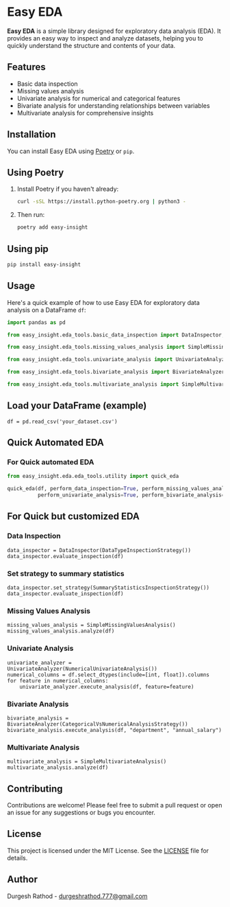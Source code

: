 
# Easy EDA

**Easy EDA** is a simple library designed for exploratory data analysis (EDA). It provides an easy way to inspect and analyze datasets, helping you to quickly understand the structure and contents of your data.

## Features

- Basic data inspection
- Missing values analysis
- Univariate analysis for numerical and categorical features
- Bivariate analysis for understanding relationships between variables
- Multivariate analysis for comprehensive insights

## Installation

You can install Easy EDA using [Poetry](https://python-poetry.org/) or `pip`. 

## Using Poetry

1. Install Poetry if you haven't already:

   ```bash
   curl -sSL https://install.python-poetry.org | python3 -
   ```

2. Then run:

   ```bash
   poetry add easy-insight
   ```

## Using pip

```bash
pip install easy-insight
```

## Usage

Here's a quick example of how to use Easy EDA for exploratory data analysis on a DataFrame `df`:

```python
import pandas as pd

from easy_insight.eda_tools.basic_data_inspection import DataInspector, DataTypeInspectionStrategy, SummaryStatisticsInspectionStrategy

from easy_insight.eda_tools.missing_values_analysis import SimpleMissingValuesAnalysis

from easy_insight.eda_tools.univariate_analysis import UnivariateAnalyzer, NumericalUnivariateAnalysis, CategoricalUnivariateAnalysis

from easy_insight.eda_tools.bivariate_analysis import BivariateAnalyzer, NumericalVsNumericalAnalysisStrategy, CategoricalVsNumericalAnalysisStrategy

from easy_insight.eda_tools.multivariate_analysis import SimpleMultivariateAnalysis
```

## Load your DataFrame (example)
```
df = pd.read_csv('your_dataset.csv')
```
## Quick Automated EDA


### For Quick automated EDA

```python
from easy_insight.eda.eda_tools.utility import quick_eda

quick_eda(df, perform_data_inspection=True, perform_missing_values_analysis=True,
          perform_univariate_analysis=True, perform_bivariate_analysis=True, perform_multivariate_analysis=True)
```
## For Quick but customized EDA

### Data Inspection
```
data_inspector = DataInspector(DataTypeInspectionStrategy())
data_inspector.evaluate_inspection(df)
```

### Set strategy to summary statistics

```
data_inspector.set_strategy(SummaryStatisticsInspectionStrategy())
data_inspector.evaluate_inspection(df)
```

### Missing Values Analysis

```
missing_values_analysis = SimpleMissingValuesAnalysis()
missing_values_analysis.analyze(df)
```

### Univariate Analysis
```
univariate_analyzer = UnivariateAnalyzer(NumericalUnivariateAnalysis())
numerical_columns = df.select_dtypes(include=[int, float]).columns
for feature in numerical_columns:
    univariate_analyzer.execute_analysis(df, feature=feature)
```

### Bivariate Analysis
```
bivariate_analysis = BivariateAnalyzer(CategoricalVsNumericalAnalysisStrategy())
bivariate_analysis.execute_analysis(df, "department", "annual_salary")
```

### Multivariate Analysis
```
multivariate_analysis = SimpleMultivariateAnalysis()
multivariate_analysis.analyze(df)
```

## Contributing

Contributions are welcome! Please feel free to submit a pull request or open an issue for any suggestions or bugs you encounter.

## License

This project is licensed under the MIT License. See the [LICENSE](LICENSE) file for details.

## Author

Durgesh Rathod - [durgeshrathod.777@gmail.com](mailto:durgeshrathod.777@gmail.com)
